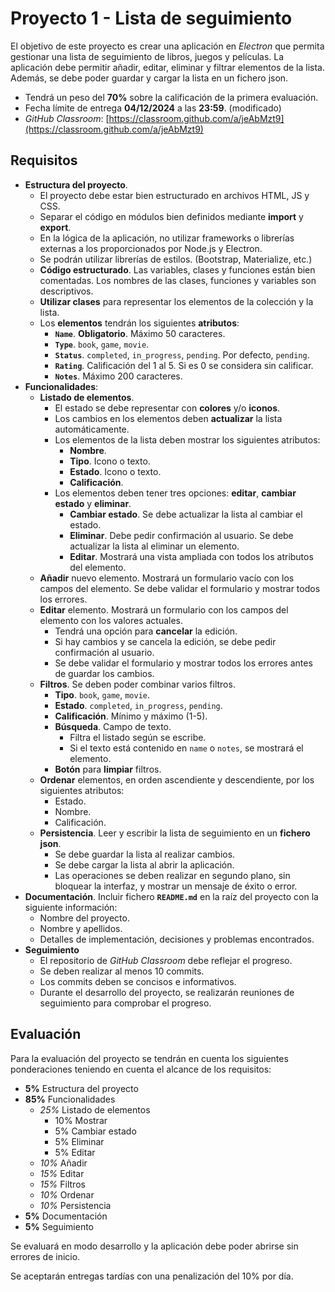 # Proyecto 1 - Lista de seguimiento

El objetivo de este proyecto es crear una aplicación en _Electron_ que permita gestionar una lista de seguimiento de libros, juegos y películas. La aplicación debe permitir añadir, editar, eliminar y filtrar elementos de la lista. Además, se debe poder guardar y cargar la lista en un fichero json.

- Tendrá un peso del **70%** sobre la calificación de la primera evaluación.
- Fecha límite de entrega **04/12/2024** a las **23:59**. (modificado)
- _GitHub Classroom_: [https://classroom.github.com/a/jeAbMzt9](https://classroom.github.com/a/jeAbMzt9)

## Requisitos

- **Estructura del proyecto**.
    - El proyecto debe estar bien estructurado en archivos HTML, JS y CSS.
    - Separar el código en módulos bien definidos mediante **import** y **export**.
    - En la lógica de la aplicación, no utilizar frameworks o librerías externas a los proporcionados por Node.js y Electron.
    - Se podrán utilizar librerías de estilos. (Bootstrap, Materialize, etc.)
    - **Código estructurado**. Las variables, clases y funciones están bien comentadas. Los nombres de las clases, funciones y variables son descriptivos.
    - **Utilizar clases** para representar los elementos de la colección y la lista.
    - Los **elementos** tendrán los siguientes **atributos**:
        - **`Name`**. **Obligatorio**. Máximo 50 caracteres. 
        - **`Type`**. `book`, `game`, `movie`.
        - **`Status`**. `completed`, `in_progress`, `pending`. Por defecto, `pending`.
        - **`Rating`**. Calificación del 1 al 5. Si es 0 se considera sin calificar.
        - **`Notes`**. Máximo 200 caracteres.
- **Funcionalidades**:
    - **Listado de elementos**.
        - El estado se debe representar con **colores** y/o **iconos**.
        - Los cambios en los elementos deben **actualizar** la lista automáticamente.
        - Los elementos de la lista deben mostrar los siguientes atributos:
            - **Nombre**.
            - **Tipo**. Icono o texto.
            - **Estado**. Icono o texto.
            - **Calificación**.
        - Los elementos deben tener tres opciones: **editar**, **cambiar estado** y **eliminar**.
            - **Cambiar estado**. Se debe actualizar la lista al cambiar el estado.
            - **Eliminar**. Debe pedir confirmación al usuario. Se debe actualizar la lista al eliminar un elemento.
            - **Editar**. Mostrará una vista ampliada con todos los atributos del elemento.
    - **Añadir** nuevo elemento. Mostrará un formulario vacío con los campos del elemento. Se debe validar el formulario y mostrar todos los errores.
    - **Editar** elemento. Mostrará un formulario con los campos del elemento con los valores actuales.
        - Tendrá una opción para **cancelar** la edición.
        - Si hay cambios y se cancela la edición, se debe pedir confirmación al usuario.
        - Se debe validar el formulario y mostrar todos los errores antes de guardar los cambios.
    - **Filtros**. Se deben poder combinar varios filtros.
        - **Tipo**. `book`, `game`, `movie`.
        - **Estado**. `completed`, `in_progress`, `pending`.
        - **Calificación**. Mínimo y máximo (1-5).
        - **Búsqueda**. Campo de texto.
            - Filtra el listado según se escribe.
            - Si el texto está contenido en `name` o `notes`, se mostrará el elemento.
        - **Botón** para **limpiar** filtros.
    - **Ordenar** elementos, en orden ascendiente y descendiente, por los siguientes atributos:
        - Estado.
        - Nombre.
        - Calificación.
    - **Persistencia**. Leer y escribir la lista de seguimiento en un **fichero json**.
        - Se debe guardar la lista al realizar cambios.
        - Se debe cargar la lista al abrir la aplicación.
        - Las operaciones se deben realizar en segundo plano, sin bloquear la interfaz, y mostrar un mensaje de éxito o error.
- **Documentación**. Incluir fichero **`README.md`** en la raíz del proyecto con la siguiente información:
    - Nombre del proyecto.
    - Nombre y apellidos.
    - Detalles de implementación, decisiones y problemas encontrados.
- **Seguimiento**
    - El repositorio de _GitHub Classroom_ debe reflejar el progreso.
    - Se deben realizar al menos 10 commits.
    - Los commits deben se concisos e informativos.
    - Durante el desarrollo del proyecto, se realizarán reuniones de seguimiento para comprobar el progreso.

## Evaluación

Para la evaluación del proyecto se tendrán en cuenta los siguientes ponderaciones teniendo en cuenta el alcance de los requisitos:

- **5%** Estructura del proyecto
- **85%** Funcionalidades
    - _25%_ Listado de elementos
        - 10% Mostrar
        - 5% Cambiar estado
        - 5% Eliminar
        - 5% Editar
    - _10%_ Añadir
    - _15%_ Editar
    - _15%_ Filtros
    - _10%_ Ordenar
    - _10%_ Persistencia
- **5%** Documentación
- **5%** Seguimiento

Se evaluará en modo desarrollo y la aplicación debe poder abrirse sin errores de inicio.

Se aceptarán entregas tardías con una penalización del 10% por día.
